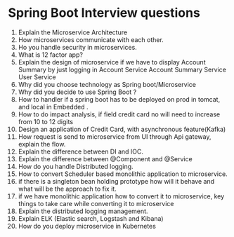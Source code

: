 # Spring Boot Interview questions

1. Explain the Microservice Architecture
3. How microservices communicate with each other.
4. Ho you handle security in microservices. 
7. What is 12 factor app?
8. Explain the design of microservice if we have to display Account Summary by just logging in
   Account Service
   Account Summary Service
   User Service
10. Why did you choose technology as Spring boot/Microservice
11. Why did you decide to use Spring Boot ?
14. How to handler if a spring boot has to be deployed on prod in tomcat, and local in Embedded .
15. How to do impact analysis, if field credit card no will need to increase from 10 to 12 digits
16. Design an application of Credit Card, with asynchronous feature(Kafka)
17. How request is send to microservice from UI through Api gateway, explain the flow.
18. Explain the difference between DI and IOC.
19. Explain the difference between @Component and @Service
21. How do you handle Distributed logging.
22. How to convert Scheduler based monolithic application to microservice.
23. if there is a singleton bean holding prototype how will it behave and what will be the approach to fix it.
24. if we have monolithic application how to convert it to microservice, key things to take care while converting it to microservice
25. Explain the distributed logging management.
26. Explain ELK (Elastic search, Logstash and Kibana)
27. How do you deploy microservice in Kubernetes
	